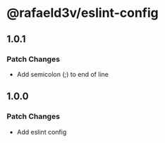 # @rafaeld3v/eslint-config

## 1.0.1

### Patch Changes

- Add semicolon (;) to end of line

## 1.0.0

### Patch Changes

- Add eslint config
